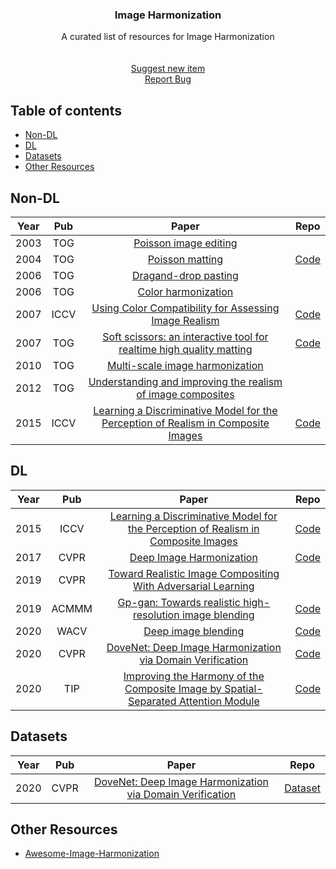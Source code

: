 <!-- PROJECT LOGO -->
<p align="center">
  <h3 align="center">Image Harmonization</h3>
  <p align="center">A curated list of resources for Image Harmonization
    <br />
    <br />
    <br />
    <a href="https://github.com/subeeshvasu/Awesome-ImageHarmonization/pulls/new">Suggest new item</a>
    <br />
    <a href="https://github.com/subeeshvasu/Awesome-ImageHarmonization/issues/new">Report Bug</a>
  </p>
</p>

## Table of contents

- [Non-DL](#non-dl)
- [DL](#dl)
- [Datasets](#datasets)
- [Other Resources](#other-resources)

## Non-DL
|Year|Pub|Paper|Repo|
|:---:|:---:|:---:|:---:|
|2003|TOG|[Poisson image editing](https://www.cs.jhu.edu/~misha/Fall07/Papers/Perez03.pdf)||
|2004|TOG|[Poisson matting](http://www.cs.jhu.edu/~misha/Fall07/Papers/Sun04.pdf)|[Code](https://github.com/MarcoForte/poisson-matting)|
|2006|TOG|[Dragand-drop pasting](http://jiaya.me/archive/all_project_webpages/ddp/drag-and-drop_pasting.html)||
|2006|TOG|[Color harmonization](https://igl.ethz.ch/projects/color-harmonization/harmonization.pdf)||
|2007|ICCV|[Using Color Compatibility for Assessing Image Realism](https://ieeexplore.ieee.org/document/4409107)|[Code](https://github.com/jflalonde/colorRealism)|
|2007|TOG|[Soft scissors: an interactive tool for realtime high quality matting](http://vis.berkeley.edu/papers/softscissors/softscissors-SIG07.pdf)|[Code](https://github.com/gugugupan/PJ-SoftScissors)|
|2010|TOG|[Multi-scale image harmonization](http://www.kalyans.org/research/2012/Harmonization_SIG10.pdf)||
|2012|TOG|[Understanding and improving the realism of image composites](http://citeseerx.ist.psu.edu/viewdoc/download?doi=10.1.1.365.5306&rep=rep1&type=pdf)||
|2015|ICCV|[Learning a Discriminative Model for the Perception of Realism in Composite Images](https://www.cv-foundation.org/openaccess/content_iccv_2015/papers/Zhu_Learning_a_Discriminative_ICCV_2015_paper.pdf)|[Code](https://github.com/junyanz/RealismCNN)|

## DL
|Year|Pub|Paper|Repo|
|:---:|:---:|:---:|:---:|
|2015|ICCV|[Learning a Discriminative Model for the Perception of Realism in Composite Images](https://arxiv.org/abs/1510.00477)|[Code](https://github.com/junyanz/RealismCNN)|
|2017|CVPR|[Deep Image Harmonization](https://arxiv.org/pdf/1703.00069.pdf)|[Code](https://github.com/wasidennis/DeepHarmonization)|
|2019|CVPR|[Toward Realistic Image Compositing With Adversarial Learning](http://openaccess.thecvf.com/content_CVPR_2019/papers/Chen_Toward_Realistic_Image_Compositing_With_Adversarial_Learning_CVPR_2019_paper.pdf)||
|2019|ACMMM|[Gp-gan: Towards realistic high-resolution image blending](https://arxiv.org/abs/1703.07195)|[Code](https://github.com/wuhuikai/GP-GAN)|
|2020|WACV|[Deep image blending](https://arxiv.org/abs/1910.11495)|[Code](https://github.com/owenzlz/DeepImageBlending)|
|2020|CVPR|[DoveNet: Deep Image Harmonization via Domain Verification](https://arxiv.org/pdf/1911.13239.pdf)|[Code](https://github.com/bcmi/Image_Harmonization_Datasets/tree/master/DoveNet)|
|2020|TIP|[Improving the Harmony of the Composite Image by Spatial-Separated Attention Module](https://arxiv.org/pdf/1907.06406.pdf)|[Code](https://github.com/vinthony/s2am)|


## Datasets
|Year|Pub|Paper|Repo|
|:---:|:---:|:---:|:---:|
|2020|CVPR|[DoveNet: Deep Image Harmonization via Domain Verification](https://arxiv.org/abs/1911.13239)|[Dataset](https://github.com/bcmi/Image_Harmonization_Datasets)|

## Other Resources

+ [Awesome-Image-Harmonization](https://github.com/bcmi/Awesome-Image-Harmonization)

